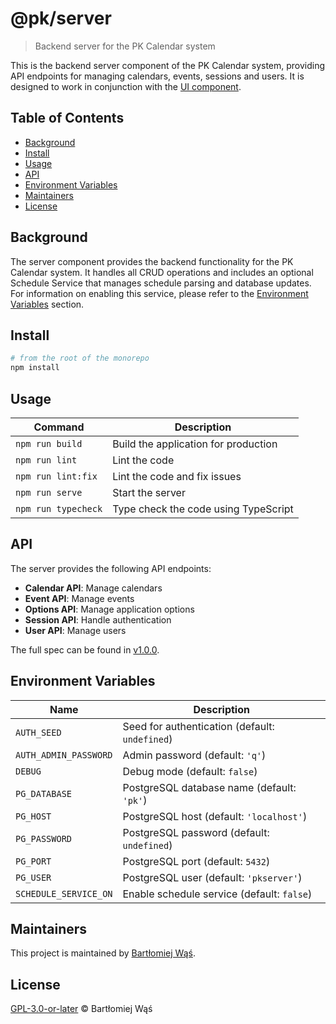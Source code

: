 # @pk/server

> Backend server for the PK Calendar system

This is the backend server component of the PK Calendar system, providing API endpoints for managing calendars,
events, sessions and users. It is designed to work in conjunction with the [UI component](../ui/README.md).

## Table of Contents

- [Background](#background)
- [Install](#install)
- [Usage](#usage)
- [API](#api)
- [Environment Variables](#environment-variables)
- [Maintainers](#maintainers)
- [License](#license)

## Background

The server component provides the backend functionality for the PK Calendar system. It handles all CRUD
operations and includes an optional Schedule Service that manages schedule parsing and database updates. For information
on enabling this service, please refer to the [Environment Variables](#environment-variables) section.

## Install

```bash
# from the root of the monorepo
npm install
```

## Usage

| Command             | Description                          |
|---------------------|--------------------------------------|
| `npm run build`     | Build the application for production |
| `npm run lint`      | Lint the code                        |
| `npm run lint:fix`  | Lint the code and fix issues         |
| `npm run serve`     | Start the server                     |
| `npm run typecheck` | Type check the code using TypeScript |

## API

The server provides the following API endpoints:

- **Calendar API**: Manage calendars
- **Event API**: Manage events
- **Options API**: Manage application options
- **Session API**: Handle authentication
- **User API**: Manage users

The full spec can be found in [v1.0.0](./docs/v1.0.0.json).

## Environment Variables

| Name                  | Description                                    |
|-----------------------|------------------------------------------------|
| `AUTH_SEED`           | Seed for authentication (default: `undefined`) |
| `AUTH_ADMIN_PASSWORD` | Admin password (default: `'q'`)                |
| `DEBUG`               | Debug mode (default: `false`)                  |
| `PG_DATABASE`         | PostgreSQL database name (default: `'pk'`)     |
| `PG_HOST`             | PostgreSQL host (default: `'localhost'`)       |
| `PG_PASSWORD`         | PostgreSQL password (default: `undefined`)     |
| `PG_PORT`             | PostgreSQL port (default: `5432`)              |
| `PG_USER`             | PostgreSQL user (default: `'pkserver'`)        |
| `SCHEDULE_SERVICE_ON` | Enable schedule service (default: `false`)     |

## Maintainers

This project is maintained by [Bartłomiej Wąś](https://github.com/KT-Trez).

## License

[GPL-3.0-or-later](../../LICENSE) © Bartłomiej Wąś